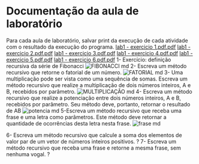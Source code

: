 # Documentação da aula de laboratório

Para cada aula de laboratório, salvar print da execução de cada atividade com o resultado da execução do programa.
[lab1 - exercicio 1.pdf.pdf](https://github.com/AED-PCO/lab-aed-pco-2022-2-rblouise/files/9388311/lab1.-.exercicio.1.pdf.pdf)
[lab1 - exercicio 2.pdf.pdf](https://github.com/AED-PCO/lab-aed-pco-2022-2-rblouise/files/9388312/lab1.-.exercicio.2.pdf.pdf)
[lab1 - exercicio 3.pdf.pdf](https://github.com/AED-PCO/lab-aed-pco-2022-2-rblouise/files/9388313/lab1.-.exercicio.3.pdf.pdf)
[lab1 - exercicio 4.pdf.pdf](https://github.com/AED-PCO/lab-aed-pco-2022-2-rblouise/files/9388315/lab1.-.exercicio.4.pdf.pdf)
[lab1 - exercicio 5.pdf.pdf](https://github.com/AED-PCO/lab-aed-pco-2022-2-rblouise/files/9388316/lab1.-.exercicio.5.pdf.pdf)
[lab1 - exercicio 6.pdf.pdf](https://github.com/AED-PCO/lab-aed-pco-2022-2-rblouise/files/9388317/lab1.-.exercicio.6.pdf.pdf)
1- Exercício: definição recursiva da série de Fibonacci
![FIBONACCI md](https://user-images.githubusercontent.com/101759423/187114062-959cf7a3-9925-4b22-a564-0a6c4eb60a96.jpeg)
2- Escreva um método recursivo que retorne o fatorial de um número.
![FATORIAL md](https://user-images.githubusercontent.com/101759423/187114170-a4683ea1-b6c4-4366-9e43-e3175c4d72a9.jpeg)
3- Uma multiplicação pode ser vista como uma sequência de somas. Escreva um método recursivo que realize a multiplicação de dois números inteiros, A e B, recebidos por parâmetro.
![MULTIPLICAÇÃO md](https://user-images.githubusercontent.com/101759423/187114244-bfb5ad01-d4d9-4edf-b58c-a42ce77801b4.jpeg)
4- Escreva um método recursivo que realize a potenciação entre dois números inteiros, A e B, recebidos por parâmetro. Seu método deve, portanto, retornar o resultado de AB
![potencia md](https://user-images.githubusercontent.com/101759423/187114311-eb4574c3-5c91-4b4d-8a14-0e796be8ee0a.jpeg)
5-Escreva um método recursivo que receba uma frase e uma letra como parâmetros. Este método deve retornar a quantidade de ocorrências desta letra nesta frase.
![frase md](https://user-images.githubusercontent.com/101759423/187114778-16f0a1ab-2345-4a1f-a3fa-5c2367982167.jpeg)

6- Escreva um método recursivo que calcule a soma dos elementos de valor par de um vetor de números inteiros positivos.
?
7- Escreva um método recursivo que receba uma frase e retorne a mesma frase, sem nenhuma vogal. 
?
